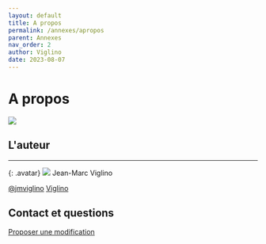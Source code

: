 ```yaml
---
layout: default
title: A propos
permalink: /annexes/apropos
parent: Annexes
nav_order: 2
author: Viglino
date: 2023-08-07
---
```


# A propos
![](/Macarte-MI/assets/banner/fantasy.jpg)

## L'auteur
---

{: .avatar}
![](https://avatars.githubusercontent.com/u/7868217)
Jean-Marc Viglino

[<i class="fa fa-twitter"></i> @jmviglino](https://twitter.com/jmviglino)
[<i class="fa fa-github"></i> Viglino](https://github.com/Viglino)

## Contact et questions

[<i class="fa fa-github"></i> Proposer une modification](https://github.com/Viglino/Macarte-MI/issues)